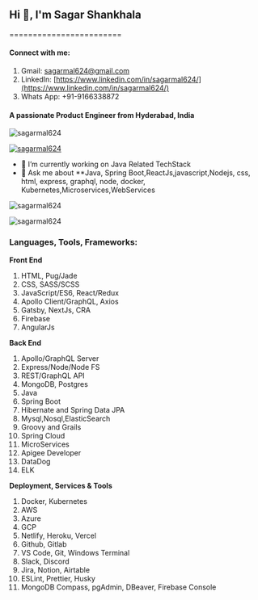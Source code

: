 
## Hi 👋, I'm Sagar Shankhala
========================
#### Connect with me:
1. Gmail: sagarmal624@gmail.com
2. LinkedIn: [https://www.linkedin.com/in/sagarmal624/](https://www.linkedin.com/in/sagarmal624/)
3. Whats App: +91-9166338872

#### A passionate Product Engineer from Hyderabad, India

![sagarmal624](https://komarev.com/ghpvc/?username=sagarmal624&label=Profile%20views&color=0e75b6&style=flat)

[![sagarmal624](https://github-profile-trophy.vercel.app/?username=ryo-ma&theme=dracula)](https://github.com/ryo-ma/github-profile-trophy)



- 🌱 I’m currently working on Java Related TechStack
- 💬 Ask me about **Java, Spring Boot,ReactJs,javascript,Nodejs, css, html, express, graphql, node, docker, Kubernetes,Microservices,WebServices



 ![sagarmal624](https://github-readme-stats.vercel.app/api?username=sagarmal624&show_icons=true&locale=en)

![sagarmal624](https://github-readme-streak-stats.herokuapp.com/?user=sagarmal624&)



### Languages, Tools, Frameworks:
**Front End**
 1. HTML, Pug/Jade
 2. CSS, SASS/SCSS 
 3. JavaScript/ES6, React/Redux
 4. Apollo Client/GraphQL, Axios
 5. Gatsby, NextJs, CRA
 6. Firebase
 7. AngularJs


**Back End**

 1. Apollo/GraphQL Server
 2. Express/Node/Node FS
 3. REST/GraphQL API
 4. MongoDB, Postgres
 5. Java
 6. Spring Boot
 7. Hibernate and Spring Data JPA
 8. Mysql,Nosql,ElasticSearch
 9. Groovy and Grails
 10. Spring Cloud
 11. MicroServices
 12. Apigee Developer
 13. DataDog
 14. ELK
 
**Deployment, Services & Tools**

 1. Docker, Kubernetes
 2. AWS
 3. Azure
 4. GCP
 5. Netlify, Heroku, Vercel
 6. Github, Gitlab
 7. VS Code, Git, Windows Terminal
 8. Slack, Discord
 9. Jira, Notion, Airtable
 10. ESLint, Prettier, Husky
 11. MongoDB Compass, pgAdmin, DBeaver, Firebase Console
